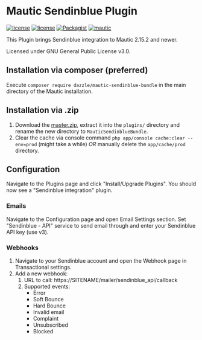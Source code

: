 # Mautic Sendinblue Plugin

[![license](https://img.shields.io/circleci/project/github/KonstantinCodes/mautic-recaptcha.svg)](https://circleci.com/gh/KonstantinCodes/mautic-recaptcha/tree/master) [![license](https://img.shields.io/packagist/v/koco/mautic-recaptcha-bundle.svg)](https://packagist.org/packages/koco/mautic-recaptcha-bundle) 
[![Packagist](https://img.shields.io/packagist/l/koco/mautic-recaptcha-bundle.svg)](LICENSE) [![mautic](https://img.shields.io/badge/mautic-%3E%3D%202.15.2-blue.svg)](https://www.mautic.org/mixin/recaptcha/)

This Plugin brings Sendinblue integration to Mautic 2.15.2 and newer.

Licensed under GNU General Public License v3.0.

## Installation via composer (preferred)
Execute `composer require dazzle/mautic-sendinblue-bundle` in the main directory of the Mautic installation.

## Installation via .zip
1. Download the [master.zip](https://github.com/dazzletheweb/mautic-sendinblue/archive/master.zip), extract it into the `plugins/` directory and rename the new directory to `MauticSendinblueBundle`.
2. Clear the cache via console command `php app/console cache:clear --env=prod` (might take a while) *OR* manually delete the `app/cache/prod` directory.

## Configuration

Navigate to the Plugins page and click "Install/Upgrade Plugins". You should now see a "Sendinblue integration" plugin.

### Emails
Navigate to the Configuration page and open Email Settings section. Set "Sendinblue - API" service to send email through and enter your Sendinblue API key (use v3).

### Webhooks
1. Navigate to your Sendinblue account and open the Webhook page in Transactional settings.
2. Add a new webhook:
    1. URL to call: https://SITENAME/mailer/sendinblue_api/callback
    2. Supported events:
        * Error
        * Soft Bounce
        * Hard Bounce
        * Invalid email
        * Complaint
        * Unsubscribed
        * Blocked
